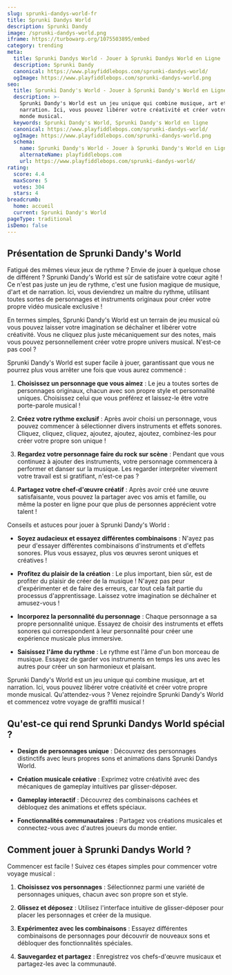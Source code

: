 ```yaml
---
slug: sprunki-dandys-world-fr
title: Sprunki Dandys World
description: Sprunki Dandy
image: /sprunki-dandys-world.png
iframe: https://turbowarp.org/1075503895/embed
category: trending
meta:
  title: Sprunki Dandys World - Jouer à Sprunki Dandys World en Ligne
  description: Sprunki Dandy
  canonical: https://www.playfiddlebops.com/sprunki-dandys-world/
  ogImage: https://www.playfiddlebops.com/sprunki-dandys-world.png
seo:
  title: Sprunki Dandy's World - Jouer à Sprunki Dandy's World en Ligne
  description: >-
    Sprunki Dandy's World est un jeu unique qui combine musique, art et
    narration. Ici, vous pouvez libérer votre créativité et créer votre propre
    monde musical.
  keywords: Sprunki Dandy's World, Sprunki Dandy's World en ligne
  canonical: https://www.playfiddlebops.com/sprunki-dandys-world/
  ogImage: https://www.playfiddlebops.com/sprunki-dandys-world.png
  schema:
    name: Sprunki Dandy's World - Jouer à Sprunki Dandy's World en Ligne
    alternateName: playfiddlebops.com
    url: https://www.playfiddlebops.com/sprunki-dandys-world/
rating:
  score: 4.4
  maxScore: 5
  votes: 304
  stars: 4
breadcrumb:
  home: accueil
  current: Sprunki Dandy's World
pageType: traditional
isDemo: false
---
```


## Présentation de Sprunki Dandy's World

Fatigué des mêmes vieux jeux de rythme ? Envie de jouer à quelque chose de différent ? Sprunki Dandy's World est sûr de satisfaire votre cœur agité ! Ce n'est pas juste un jeu de rythme, c'est une fusion magique de musique, d'art et de narration. Ici, vous deviendrez un maître du rythme, utilisant toutes sortes de personnages et instruments originaux pour créer votre propre vidéo musicale exclusive !

En termes simples, Sprunki Dandy's World est un terrain de jeu musical où vous pouvez laisser votre imagination se déchaîner et libérer votre créativité. Vous ne cliquez plus juste mécaniquement sur des notes, mais vous pouvez personnellement créer votre propre univers musical. N'est-ce pas cool ?

Sprunki Dandy's World est super facile à jouer, garantissant que vous ne pourrez plus vous arrêter une fois que vous aurez commencé :

1. **Choisissez un personnage que vous aimez** : Le jeu a toutes sortes de personnages originaux, chacun avec son propre style et personnalité uniques. Choisissez celui que vous préférez et laissez-le être votre porte-parole musical !

1. **Créez votre rythme exclusif** : Après avoir choisi un personnage, vous pouvez commencer à sélectionner divers instruments et effets sonores. Cliquez, cliquez, cliquez, ajoutez, ajoutez, ajoutez, combinez-les pour créer votre propre son unique !

1. **Regardez votre personnage faire du rock sur scène** : Pendant que vous continuez à ajouter des instruments, votre personnage commencera à performer et danser sur la musique. Les regarder interpréter vivement votre travail est si gratifiant, n'est-ce pas ?

1. **Partagez votre chef-d'œuvre créatif** : Après avoir créé une œuvre satisfaisante, vous pouvez la partager avec vos amis et famille, ou même la poster en ligne pour que plus de personnes apprécient votre talent !

Conseils et astuces pour jouer à Sprunki Dandy's World :

- **Soyez audacieux et essayez différentes combinaisons** : N'ayez pas peur d'essayer différentes combinaisons d'instruments et d'effets sonores. Plus vous essayez, plus vos œuvres seront uniques et créatives !

- **Profitez du plaisir de la création** : Le plus important, bien sûr, est de profiter du plaisir de créer de la musique ! N'ayez pas peur d'expérimenter et de faire des erreurs, car tout cela fait partie du processus d'apprentissage. Laissez votre imagination se déchaîner et amusez-vous !

- **Incorporez la personnalité du personnage** : Chaque personnage a sa propre personnalité unique. Essayez de choisir des instruments et effets sonores qui correspondent à leur personnalité pour créer une expérience musicale plus immersive.

- **Saisissez l'âme du rythme** : Le rythme est l'âme d'un bon morceau de musique. Essayez de garder vos instruments en temps les uns avec les autres pour créer un son harmonieux et plaisant.

Sprunki Dandy's World est un jeu unique qui combine musique, art et narration. Ici, vous pouvez libérer votre créativité et créer votre propre monde musical. Qu'attendez-vous ? Venez rejoindre Sprunki Dandy's World et commencez votre voyage de graffiti musical !

## Qu'est-ce qui rend Sprunki Dandys World spécial ?

- **Design de personnages unique** : Découvrez des personnages distinctifs avec leurs propres sons et animations dans Sprunki Dandys World.

- **Création musicale créative** : Exprimez votre créativité avec des mécaniques de gameplay intuitives par glisser-déposer.

- **Gameplay interactif** : Découvrez des combinaisons cachées et débloquez des animations et effets spéciaux.

- **Fonctionnalités communautaires** : Partagez vos créations musicales et connectez-vous avec d'autres joueurs du monde entier.

## Comment jouer à Sprunki Dandys World ?

Commencer est facile ! Suivez ces étapes simples pour commencer votre voyage musical :

1. **Choisissez vos personnages** : Sélectionnez parmi une variété de personnages uniques, chacun avec son propre son et style.

1. **Glissez et déposez** : Utilisez l'interface intuitive de glisser-déposer pour placer les personnages et créer de la musique.

1. **Expérimentez avec les combinaisons** : Essayez différentes combinaisons de personnages pour découvrir de nouveaux sons et débloquer des fonctionnalités spéciales.

1. **Sauvegardez et partagez** : Enregistrez vos chefs-d'œuvre musicaux et partagez-les avec la communauté.